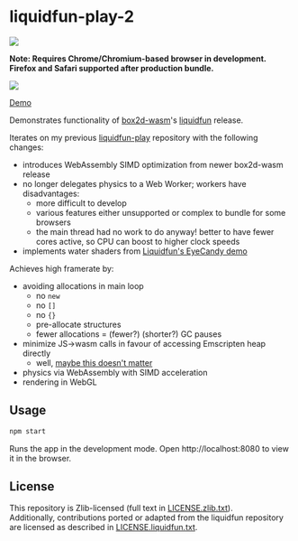 # liquidfun-play-2

<p>
    <a href="https://twitter.com/intent/follow?screen_name=Birchlabs">
        <img src="https://img.shields.io/twitter/follow/Birchlabs.svg?style=social&logo=twitter"/>
    </a>
</p>

**Note: Requires Chrome/Chromium-based browser in development. Firefox and Safari supported after production bundle.**

![](https://birchlabs.co.uk/box2d-wasm-liquidfun/liquidfun.gif)

[Demo](https://birchlabs.co.uk/box2d-wasm-liquidfun/)

Demonstrates functionality of [box2d-wasm](https://github.com/Birch-san/box2d-wasm)'s [liquidfun](https://github.com/Birch-san/box2d-wasm/releases/tag/liquidfun-v6.0.4) release.

Iterates on my previous [liquidfun-play](https://github.com/Birch-san/liquidfun-play) repository with the following changes:

- introduces WebAssembly SIMD optimization from newer box2d-wasm release
- no longer delegates physics to a Web Worker; workers have disadvantages:
  - more difficult to develop
  - various features either unsupported or complex to bundle for some browsers
  - the main thread had no work to do anyway! better to have fewer cores active, so CPU can boost to higher clock speeds
- implements water shaders from [Liquidfun's EyeCandy demo](https://github.com/google/liquidfun/blob/master/liquidfun/Box2D/EyeCandy/engine.cpp)

Achieves high framerate by:

- avoiding allocations in main loop
  - no `new`
  - no `[]`
  - no `{}`
  - pre-allocate structures
  - fewer allocations = (fewer?) (shorter?) GC pauses
- minimize JS->wasm calls in favour of accessing Emscripten heap directly
  - well, [maybe this doesn't matter](https://hacks.mozilla.org/2018/10/calls-between-javascript-and-webassembly-are-finally-fast-%F0%9F%8E%89/)
- physics via WebAssembly with SIMD acceleration
- rendering in WebGL

## Usage

```bash
npm start
```

Runs the app in the development mode.
Open http://localhost:8080 to view it in the browser.

## License

This repository is Zlib-licensed (full text in [LICENSE.zlib.txt](LICENSE.zlib.txt)).  
Additionally, contributions ported or adapted from the liquidfun repository are licensed as described in [LICENSE.liquidfun.txt](LICENSE.liquidfun.txt).